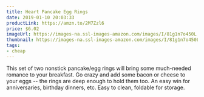 ```yaml
---
title: Heart Pancake Egg Rings
date: 2019-01-10 20:03:33
productLink: https://amzn.to/2M7Zzl6
price: $6.02
imageUrl: https://images-na.ssl-images-amazon.com/images/I/81g1n7o450L._SX679_.jpg
thumbnail: https://images-na.ssl-images-amazon.com/images/I/81g1n7o450L._SR600,315_.jpg
tags:
- cheap
---
```


This set of two nonstick pancake/egg rings will bring some much-needed romance to your breakfast. Go crazy and add some bacon or cheese to your eggs -- the rings are deep enough to hold them too. An easy win for anniversaries, birthday dinners, etc. Easy to clean, foldable for storage.